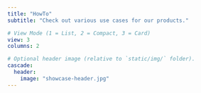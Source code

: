 ```yaml
---
title: "HowTo"
subtitle: "Check out various use cases for our products."

# View Mode (1 = List, 2 = Compact, 3 = Card)
view: 3
columns: 2

# Optional header image (relative to `static/img/` folder).
cascade:
  header:
    image: "showcase-header.jpg"
---
```


